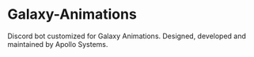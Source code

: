 # Galaxy-Animations
Discord bot customized for Galaxy Animations. Designed, developed and maintained by Apollo Systems.
